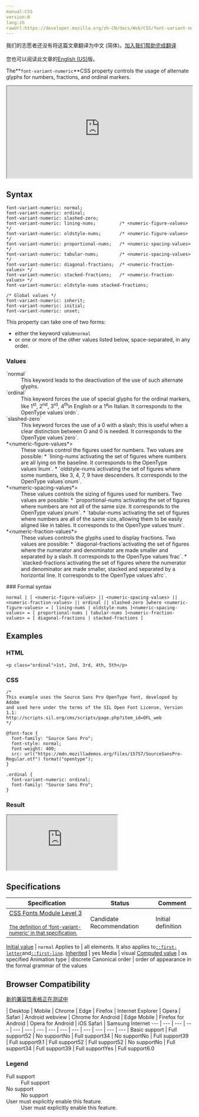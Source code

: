 ```yaml
---
manual:CSS
version:0
lang:zh
rawUrl:https://developer.mozilla.org/zh-CN/docs/Web/CSS/font-variant-numeric
---
```




<bdi>我们的志愿者还没有将这篇文章翻译为<bdi>中文 (简体)</bdi>。[加入我们帮助完成翻译](%30239 "")<br></br>您也可以阅读此文章的[English (US)](%30121 "")版。</bdi>






The**`font-variant-numeric`**CSS property controls the usage of alternate glyphs for numbers, fractions, and ordinal markers.

<iframe src='https://interactive-examples.mdn.mozilla.net/pages/css/font-variant-numeric.html' width='100%' height='250'></iframe>

## Syntax<a name="Syntax"></a>

```
font-variant-numeric: normal;
font-variant-numeric: ordinal;
font-variant-numeric: slashed-zero;
font-variant-numeric: lining-nums;         /* <numeric-figure-values> */
font-variant-numeric: oldstyle-nums;       /* <numeric-figure-values> */
font-variant-numeric: proportional-nums;   /* <numeric-spacing-values> */
font-variant-numeric: tabular-nums;        /* <numeric-spacing-values> */
font-variant-numeric: diagonal-fractions;  /* <numeric-fraction-values> */
font-variant-numeric: stacked-fractions;   /* <numeric-fraction-values> */
font-variant-numeric: oldstyle-nums stacked-fractions;

/* Global values */
font-variant-numeric: inherit;
font-variant-numeric: initial;
font-variant-numeric: unset;
```


This property can take one of two forms:


* either the keyword value`normal`
* or one or more of the other values listed below, space-separated, in any order.

### Values<a name="Values"></a>
<dl><dt id=''>`normal`</dt><dd>This keyword leads to the deactivation of the use of such alternate glyphs.</dd><dt id=''>`ordinal`</dt><dd>This keyword forces the use of special glyphs for the ordinal markers, like 1<sup>st</sup>, 2<sup>nd</sup>, 3<sup>rd</sup>, 4<sup>th</sup>in English or a 1<sup>a</sup>in Italian. It corresponds to the OpenType values`ordn`.</dd><dt id=''>`slashed-zero`</dt><dd>This keyword forces the use of a 0 with a slash; this is useful when a clear distinction between O and 0 is needed. It corresponds to the OpenType values`zero`.</dd><dt id=''>*&lt;numeric-figure-values*&gt;</dt><dd>These values control the figures used for numbers. Two values are possible:
* `lining-nums`activating the set of figures where numbers are all lying on the baseline. It corresponds to the OpenType values`lnum`.
* `oldstyle-nums`activating the set of figures where some numbers, like 3, 4, 7, 9 have descenders. It corresponds to the OpenType values`onum`.
</dd><dt id=''>*&lt;numeric-spacing-values*&gt;</dt><dd>These values controls the sizing of figures used for numbers. Two values are possible:
* `proportional-nums`activating the set of figures where numbers are not all of the same size. It corresponds to the OpenType values`pnum`.
* `tabular-nums`activating the set of figures where numbers are all of the same size, allowing them to be easily aligned like in tables. It corresponds to the OpenType values`tnum`.
</dd><dt id=''>*&lt;numeric-fraction-values*&gt;</dt><dd>These values controls the glyphs used to display fractions. Two values are possible:
* `diagonal-fractions`activating the set of figures where the numerator and denominator are made smaller and separated by a slash. It corresponds to the OpenType values`frac`.
* `stacked-fractions`activating the set of figures where the numerator and denominator are made smaller, stacked and separated by a horizontal line. It corresponds to the OpenType values`afrc`.
</dd></dl>
### Formal syntax<a name="Formal_syntax"></a>

```
normal | [ <numeric-figure-values> || <numeric-spacing-values> || <numeric-fraction-values> || ordinal || slashed-zero ]where <numeric-figure-values> = [ lining-nums | oldstyle-nums ]<numeric-spacing-values> = [ proportional-nums | tabular-nums ]<numeric-fraction-values> = [ diagonal-fractions | stacked-fractions ]
```

## Examples<a name="Examples"></a>

### HTML<a name="HTML"></a>

```
<p class="ordinal">1st, 2nd, 3rd, 4th, 5th</p>
```

### CSS<a name="CSS"></a>

```
/*
This example uses the Source Sans Pro OpenType font, developed by Adobe
and used here under the terms of the SIL Open Font License, Version 1.1:
http://scripts.sil.org/cms/scripts/page.php?item_id=OFL_web
*/

@font-face {
  font-family: "Source Sans Pro";
  font-style: normal;
  font-weight: 400;
  src: url("https://mdn.mozillademos.org/files/15757/SourceSansPro-Regular.otf") format("opentype");
}

.ordinal {
  font-variant-numeric: ordinal;
  font-family: "Source Sans Pro";
}
```

### Result<a name="Result"></a>


<iframe src='https://mdn.mozillademos.org/en-US/docs/Web/CSS/font-variant-numeric$samples/Examples?revision=1386230' width='null' height='null'></iframe>



## Specifications<a name="Specifications"></a>

Specification | Status | Comment 
 ---  |  ---  |  ---  | 
[CSS Fonts Module Level 3<br></br><small>The definition of &#39;font-variant-numeric&#39; in that specification.</small>](%30240 "") | Candidate Recommendation | Initial definition 


[Initial value](%28552 "") | `normal` 
Applies to | all elements. It also applies to[`::first-letter`](%28553 "The ::first-letter CSS pseudo-element applies styles to the first letter of the first line of a block-level element, but only when not preceded by other content (such as images or inline tables).")and[`::first-line`](%28554 "The ::first-line CSS pseudo-element applies styles to the first line of a block-level element."). 
[Inherited](%28555 "") | yes 
Media | visual 
[Computed value](%28556 "") | as specified 
Animation type | discrete 
Canonical order | order of appearance in the formal grammar of the values 


## Browser Compatibility<a name="Browser_Compatibility"></a>
[新的兼容性表格正在测试中<i></i>](%3360 "")

 | <abbr>Desktop<i></i></abbr> | <abbr>Mobile<i></i></abbr> 
 | <abbr>Chrome<i></i></abbr> | <abbr>Edge<i></i></abbr> | <abbr>Firefox<i></i></abbr> | <abbr>Internet Explorer<i></i></abbr> | <abbr>Opera<i></i></abbr> | <abbr>Safari<i></i></abbr> | <abbr>Android webview<i></i></abbr> | <abbr>Chrome for Android<i></i></abbr> | <abbr>Edge Mobile<i></i></abbr> | <abbr>Firefox for Android<i></i></abbr> | <abbr>Opera for Android<i></i></abbr> | <abbr>iOS Safari<i></i></abbr> | <abbr>Samsung Internet<i></i></abbr> 
 ---  |  ---  |  ---  |  ---  |  ---  |  ---  |  ---  |  ---  |  ---  |  ---  |  ---  |  ---  |  ---  |  ---  | 
Basic support | <abbr>Full support</abbr>52 | <abbr>No support</abbr>No | <abbr>Full support</abbr>34 | <abbr>No support</abbr>No | <abbr>Full support</abbr>39 | <abbr>Full support</abbr>9.1 | <abbr>Full support</abbr>52 | <abbr>Full support</abbr>52 | <abbr>No support</abbr>No | <abbr>Full support</abbr>34 | <abbr>Full support</abbr>39 | <abbr>Full support</abbr>Yes | <abbr>Full support</abbr>6.0 


### Legend<a name="Legend"></a>
<dl><dt id=''><abbr>Full support</abbr></dt><dd>Full support</dd><dt id=''><abbr>No support</abbr></dt><dd>No support</dd><dt id=''><abbr>User must explicitly enable this feature.<i></i></abbr></dt><dd>User must explicitly enable this feature.</dd></dl>



